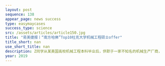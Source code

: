 ```yaml
---
layout: post
sequence: 138
appear_page: news success
type: easymaycases
success_type: science
src: /assets/articles/article150.jpg
title: "易美捷报丨“南方哈佛”Top10杜克大学机械工程硕士offer"
title_short: nan
use_short_title: nan
description: Z同学从某美国高校机械工程本科毕业后，供职于一家不知名的机械生产厂商，做最基础的设计制图工作。对于大多数机械工程专业的本科生来说，四年的本科素质教育提供给他们通识课程的基本人文素养和几门专业基础课后，再进阶的内容就只能靠自己摸索。Z同学深深感受到对于更高精尖知识的无力，他希望能有合适的导师指导自己探索更前沿的技术领域。
year: 2019
---
```


